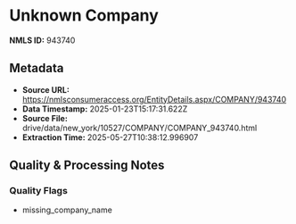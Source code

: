 # Unknown Company

**NMLS ID:** 943740

## Metadata
- **Source URL:** https://nmlsconsumeraccess.org/EntityDetails.aspx/COMPANY/943740
- **Data Timestamp:** 2025-01-23T15:17:31.622Z
- **Source File:** drive/data/new_york/10527/COMPANY/COMPANY_943740.html
- **Extraction Time:** 2025-05-27T10:38:12.996907

## Quality & Processing Notes
### Quality Flags
- missing_company_name
